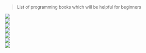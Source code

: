 > List of programming books which will be helpful for beginners

<p>
<a href="https://github.com/ValentineFernandes/programming-books-or-references/tree/main/HTML">
<img src="https://img.shields.io/badge/HTML5-FF3300?logo=html5&logoColor=white">
</a> <br />
<a href="https://github.com/ValentineFernandes/programming-books-or-references/tree/main/CSS">
<img src="https://img.shields.io/badge/CSS3-0066FF?logo=css3&logoColor=white">
</a> <br />
<a href="https://github.com/ValentineFernandes/programming-books-or-references/tree/main/JavaScript">
<img src="https://img.shields.io/badge/JavaScript-FFF600?logo=javascript&logoColor=white">
</a> <br />
<a href="https://github.com/ValentineFernandes/programming-books-or-references/tree/main/Java">
<img src="https://img.shields.io/badge/Java-orange?logo=apachemaven&logoColor=orange" />
</a> <br />
<a href="https://github.com/ValentineFernandes/programming-books-or-references/tree/main/Python">
<img src="https://img.shields.io/badge/Python-blue?logo=Python&logoColor=yellow" />
</a> <br />
<a href="https://github.com/ValentineFernandes/programming-books-or-references/tree/main/React">
<img src="https://img.shields.io/badge/React-blue?logo=react&logoColor=61DAFB"/>
</a> <br />
<a href="https://github.com/ValentineFernandes/programming-books-or-references/tree/main/DSA">
<img src="https://img.shields.io/badge/DSA-ff0b0b?logo=graphql&logoColor=ff0b0b"/>
</a>
</p>
